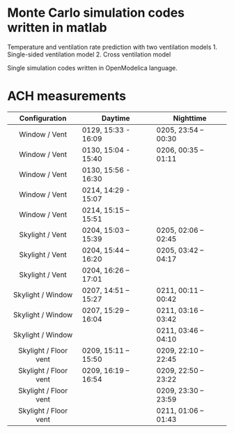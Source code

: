 # Monte Carlo simulation codes written in matlab
Temperature and ventilation rate prediction with two ventilation models
    1. Single-sided ventilation model
    2. Cross ventilation model

Single simulation codes written in OpenModelica language.



# ACH measurements
| Configuration         | Daytime             | Nighttime           |
|:---------------------:|---------------------|---------------------|
| Window / Vent         | 0129, 15:33 - 16:09 | 0205, 23:54 – 00:30 |
| Window / Vent         | 0130, 15:04 - 15:40 | 0206, 00:35 – 01:11 |
| Window / Vent         | 0130, 15:56 - 16:30 |                     |
| Window / Vent         | 0214, 14:29 - 15:07 |                     |
| Window / Vent         | 0214, 15:15 – 15:51 |                     |
| Skylight / Vent       | 0204, 15:03 – 15:39 | 0205, 02:06 – 02:45 |
| Skylight / Vent       | 0204, 15:44 – 16:20 | 0205, 03:42 – 04:17 |
| Skylight / Vent       | 0204, 16:26 – 17:01 |                     |
| Skylight / Window     | 0207, 14:51 – 15:27 | 0211, 00:11 – 00:42 |
| Skylight / Window     | 0207, 15:29 – 16:04 | 0211, 03:16 – 03:42 |
| Skylight / Window     |                     | 0211, 03:46 – 04:10 |
| Skylight / Floor vent | 0209, 15:11 – 15:50 | 0209, 22:10 – 22:45 |
| Skylight / Floor vent | 0209, 16:19 – 16:54 | 0209, 22:50 – 23:22 |
| Skylight / Floor vent |                     | 0209, 23:30 – 23:59 |
| Skylight / Floor vent |                     | 0211, 01:06 – 01:43 |



